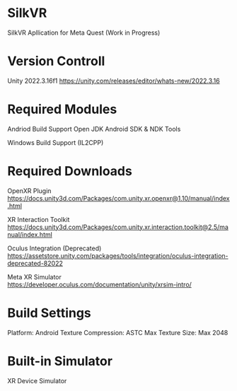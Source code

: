 # SilkVR
 SilkVR Apllication for Meta Quest (Work in Progress)

# Version Controll

Unity 2022.3.16f1
https://unity.com/releases/editor/whats-new/2022.3.16

# Required Modules

Andriod Build Support
    Open JDK
    Android SDK & NDK Tools

Windows Build Support (IL2CPP)

# Required Downloads

OpenXR Plugin
https://docs.unity3d.com/Packages/com.unity.xr.openxr@1.10/manual/index.html

XR Interaction Toolkit
https://docs.unity3d.com/Packages/com.unity.xr.interaction.toolkit@2.5/manual/index.html

Oculus Integration (Deprecated)
https://assetstore.unity.com/packages/tools/integration/oculus-integration-deprecated-82022

Meta XR Simulator
https://developer.oculus.com/documentation/unity/xrsim-intro/

# Build Settings

Platform: Android
Texture Compression: ASTC
Max Texture Size: Max 2048

# Built-in Simulator

XR Device Simulator